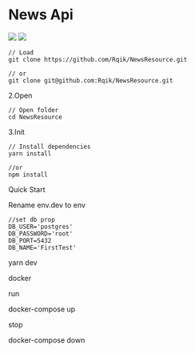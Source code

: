 # **News Api**

<a href="https://www.npmjs.com/"><img src="https://img.shields.io/badge/npm-v8.19.2-blue?style=for-the-badge"></a>
<a href="https://nodejs.org/en/"><img src="https://img.shields.io/badge/node->=18.12.1-ff0062?style=for-the-badge"></a>

```console
// Load
git clone https://github.com/Rqik/NewsResource.git

// or
git clone git@github.com:Rqik/NewsResource.git
```

2.Open

```console
// Open folder
cd NewsResource
```

3.Init

```console
// Install dependencies
yarn install

//or
npm install
```

Quick Start

Rename env.dev to env

```console
//set db prop
DB_USER='postgres'
DB_PASSWORD='root'
DB_PORT=5432
DB_NAME='FirstTest'
```

yarn dev

docker

run

docker-compose up

stop

docker-compose down
